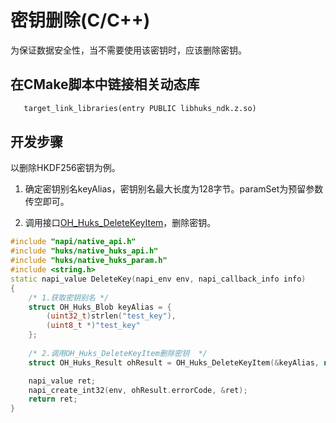 # 密钥删除(C/C++)


为保证数据安全性，当不需要使用该密钥时，应该删除密钥。

## 在CMake脚本中链接相关动态库
```txt
   target_link_libraries(entry PUBLIC libhuks_ndk.z.so)
```

## 开发步骤

以删除HKDF256密钥为例。

1. 确定密钥别名keyAlias，密钥别名最大长度为128字节。paramSet为预留参数传空即可。

2. 调用接口[OH_Huks_DeleteKeyItem](../../reference/apis-universal-keystore-kit/_huks_key_api.md#oh_huks_deletekeyitem)，删除密钥。

```c++
#include "napi/native_api.h"
#include "huks/native_huks_api.h"
#include "huks/native_huks_param.h"
#include <string.h>
static napi_value DeleteKey(napi_env env, napi_callback_info info)
{
    /* 1.获取密钥别名 */
    struct OH_Huks_Blob keyAlias = {
        (uint32_t)strlen("test_key"),
        (uint8_t *)"test_key"
    };
    
    /* 2.调用OH_Huks_DeleteKeyItem删除密钥  */
    struct OH_Huks_Result ohResult = OH_Huks_DeleteKeyItem(&keyAlias, nullptr);

    napi_value ret;
    napi_create_int32(env, ohResult.errorCode, &ret);
    return ret;
}
```
